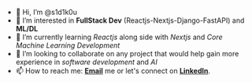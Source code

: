 - 👋 Hi, I’m @s1d1k0u
- 👀 I’m interested in **FullStack Dev** (Reactjs-Nextjs-Django-FastAPI) and **ML/DL**
- 🌱 I’m currently learning *Reactjs* along side with *Nextjs* and *Core Machine Learning Development*
- 💞️ I’m looking to collaborate on any project that would help gain more experience in *software development* and *AI*
- 📫 How to reach me: [**Email**](as.sidikousoumana@gmail.com ) me or let's connect on [**LinkedIn**](https://www.linkedin.com/in/aboubacar-sidikou-350790280).

<!---
s1d1k0u/s1d1k0u is a ✨ special ✨ repository because its `README.md` (this file) appears on your GitHub profile.
You can click the Preview link to take a look at your changes.
--->
